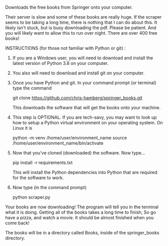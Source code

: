 Downloads the free books from Springer onto your computer.

Their server is slow and some of these books are really huge.
If the scraper seems to be taking a long time, there is nothing
that I can do about this. It likely isn't stuck, but is busy downloading
the pdf. Please be patient. And you will likely want to allow this to run
over night. There are over 400 free books!


INSTRUCTIONS (for those not familiar with Python or git) :


1) If you are a Windows user, you will need to download and install the latest 
   version of Python 3.8 on your computer.


2) You also will need to download and install git on your computer.


3) Once you have Python and git. In your command prompt (or terminal) 
   type the command

   git clone https://github.com/chris-hamberg/springer_books.git

   This downloads the software that will get the books onto your machine.


4) This step is OPTIONAL. If you are tech-savy, you may want to look up how to
   setup a Python virtual environment on your operating system. On Linux it is

   python -m venv /home/user/environment_name
   source /home/user/environment_name/bin/activate


5) Now that you've cloned (downloaded) the software. Now type...

   pip install -r requirements.txt

   This will install the Python dependencies into Python that are required for 
   the software to work.


6) Now type (in the command prompt)

   python scraper.py


Your books are now downloading! The program will tell you in the terminal what 
it is doing. Getting all of the books takes a long time to finish, So go have a 
pizza, and watch a movie. It should be almost finished when you
come back!

The books will be in a directory called Books, inside of the springer_books 
directory.
